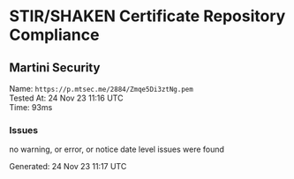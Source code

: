 # STIR/SHAKEN Certificate Repository Compliance

## Martini Security

Name: `https://p.mtsec.me/2884/Zmqe5Di3ztNg.pem`\
Tested At: 24 Nov 23 11:16 UTC\
Time: 93ms

### Issues

no warning, or error, or notice date level issues were found

Generated: 24 Nov 23 11:17 UTC